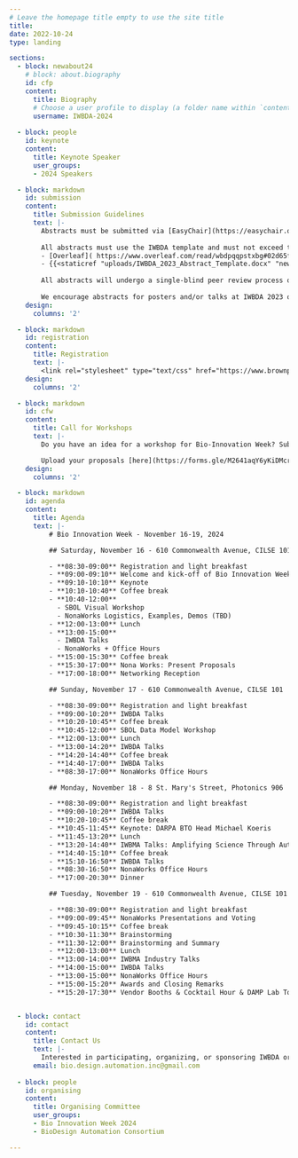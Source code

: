 ```yaml
---
# Leave the homepage title empty to use the site title
title:
date: 2022-10-24
type: landing

sections:
  - block: newabout24
    # block: about.biography
    id: cfp
    content:
      title: Biography
      # Choose a user profile to display (a folder name within `content/authors/`)
      username: IWBDA-2024
  
  - block: people
    id: keynote
    content:
      title: Keynote Speaker
      user_groups:
      - 2024 Speakers

  - block: markdown
    id: submission
    content:
      title: Submission Guidelines
      text: |-
        Abstracts must be submitted via [EasyChair](https://easychair.org/conferences/?conf=iwbda24). Submissions cannot exceed two pages (excluding figures and tables). If you do not have an EasyChair account, please create one by following the instructions specified [here](https://easychair.org/help/account_creation). 
        
        All abstracts must use the IWBDA template and must not exceed two pages excluding the figures and tables. The following versions of the template are available for use:
        - [Overleaf]( https://www.overleaf.com/read/wbdpqqpstxbg#02d65f.)
        - {{<staticref "uploads/IWBDA_2023_Abstract_Template.docx" "newtab">}}MS Word{{</staticref>}}
        
        All abstracts will undergo a single-blind peer review process on EasyChair. The accepted abstracts will be invited to present their work as a poster or a talk at the conference.
        
        We encourage abstracts for posters and/or talks at IWBDA 2023 on ongoing research that may be submitted as a full journal paper later. We are currently in talks with ACS Synthetic Biology to set up a special issue on bio-design automation for such extended journal submissions.
    design:
      columns: '2'   

  - block: markdown
    id: registration
    content:
      title: Registration
      text: |- 
        <link rel="stylesheet" type="text/css" href="https://www.brownpapertickets.com/widget_v671.css" /> <DIV ID="bpt_eventbody"><CENTER><BR><BR>Brown Paper Tickets Ticket Widget Loading...<BR><BR><A HREF="https://www.brownpapertickets.com/event/6463652">Click Here</A> to visit the Brown Paper Tickets event page.</CENTER><BR><BR></DIV> <script src="https://www.brownpapertickets.com/eventwidget.js?event=6463652&nodescription=1" type="text/javascript" language="javascript"></script> <script src="https://www.brownpapertickets.com/widget_v671.js?event=6463652" type="text/javascript" language="javascript"></script>
    design:
      columns: '2'

  - block: markdown
    id: cfw
    content:
      title: Call for Workshops
      text: |-
        Do you have an idea for a workshop for Bio-Innovation Week? Submit a proposal for your workshop by uploading a PDF with the following information: workshop title, short description (100 words or less), overall goal(s), format, and expected length in hours for the workshop. Workshops are expected to take place on November 16 and 17. 

        Upload your proposals [here](https://forms.gle/M2641aqY6yKiDMcr6).
    design:
      columns: '2'

  - block: markdown
    id: agenda
    content:
      title: Agenda
      text: |- 
          # Bio Innovation Week - November 16-19, 2024

          ## Saturday, November 16 - 610 Commonwealth Avenue, CILSE 101

          - **08:30-09:00** Registration and light breakfast
          - **09:00-09:10** Welcome and kick-off of Bio Innovation Week
          - **09:10-10:10** Keynote
          - **10:10-10:40** Coffee break
          - **10:40-12:00** 
            - SBOL Visual Workshop
            - NonaWorks Logistics, Examples, Demos (TBD)
          - **12:00-13:00** Lunch
          - **13:00-15:00** 
            - IWBDA Talks
            - NonaWorks + Office Hours
          - **15:00-15:30** Coffee break
          - **15:30-17:00** Nona Works: Present Proposals
          - **17:00-18:00** Networking Reception

          ## Sunday, November 17 - 610 Commonwealth Avenue, CILSE 101

          - **08:30-09:00** Registration and light breakfast
          - **09:00-10:20** IWBDA Talks
          - **10:20-10:45** Coffee break
          - **10:45-12:00** SBOL Data Model Workshop
          - **12:00-13:00** Lunch
          - **13:00-14:20** IWBDA Talks
          - **14:20-14:40** Coffee break
          - **14:40-17:00** IWBDA Talks
          - **08:30-17:00** NonaWorks Office Hours

          ## Monday, November 18 - 8 St. Mary's Street, Photonics 906

          - **08:30-09:00** Registration and light breakfast
          - **09:00-10:20** IWBDA Talks
          - **10:20-10:45** Coffee break
          - **10:45-11:45** Keynote: DARPA BTO Head Michael Koeris
          - **11:45-13:20** Lunch
          - **13:20-14:40** IWBMA Talks: Amplifying Science Through Automation
          - **14:40-15:10** Coffee break
          - **15:10-16:50** IWBDA Talks
          - **08:30-16:50** NonaWorks Office Hours
          - **17:00-20:30** Dinner

          ## Tuesday, November 19 - 610 Commonwealth Avenue, CILSE 101

          - **08:30-09:00** Registration and light breakfast
          - **09:00-09:45** NonaWorks Presentations and Voting
          - **09:45-10:15** Coffee break
          - **10:30-11:30** Brainstorming
          - **11:30-12:00** Brainstorming and Summary
          - **12:00-13:00** Lunch
          - **13:00-14:00** IWBMA Industry Talks
          - **14:00-15:00** IWBDA Talks
          - **13:00-15:00** NonaWorks Office Hours
          - **15:00-15:20** Awards and Closing Remarks
          - **15:20-17:30** Vendor Booths & Cocktail Hour & DAMP Lab Tours in 106B and 106D


  - block: contact
    id: contact
    content:
      title: Contact Us
      text: |-
        Interested in participating, organizing, or sponsoring IWBDA or Bio Innovation Week? Reach out to us for more information on how you can get involved in IWBDA, IWBMA, the Nona Works Hackathon, or SBOL Workshops. We look forward to hearing from you!
      email: bio.design.automation.inc@gmail.com
  
  - block: people
    id: organising
    content:
      title: Organising Committee
      user_groups:
      - Bio Innovation Week 2024
      - BioDesign Automation Consortium

---
```

